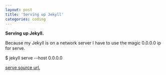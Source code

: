 ```yaml
---
layout: post
title: 'Serving up Jekyll'
categories: coding
---
```


**Serving up Jekyll.**

Because my Jekyll is on a network server I have to use the magic 0.0.0.0 ip for serve.

$ jekyll serve --host 0.0.0.0

[serve source url.](https://www.zarino.co.uk/post/jekyll-local-network/)


